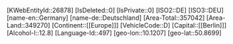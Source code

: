 ﻿---
location: [50.8699,10.1207]
type: Country
tags: [geo/Country]
---
[KWebEntityId::26878]
[IsDeleted::0]
[IsPrivate::0]
[ISO2::DE]
[ISO3::DEU]
[name-en::Germany]
[name-de::Deutschland]
[Area-Total::357042]
[Area-Land::349270]
[Continent::[[Europe]]]
[VehicleCode::D]
[Capital::[[Berlin]]]
[Alcohol-l::12.8]
[Language-Id::497]
[geo-lon::10.1207]
[geo-lat::50.8699]

